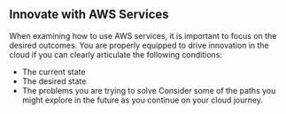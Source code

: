 ## **Innovate with AWS Services**
When examining how to use AWS services, it is important to focus on the desired outcomes. You are properly equipped to drive innovation in the cloud if you can clearly articulate the following conditions: 
- The current state
- The desired state
- The problems you are trying to solve
Consider some of the paths you might explore in the future as you continue on your cloud journey. 